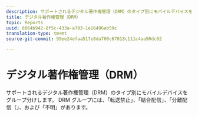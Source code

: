```yaml
---
description: サポートされるデジタル著作権管理（DRM）のタイプ別にモバイルデバイスをグループ分けします。 DRM グループには、「転送禁止」、「結合配信」、「分離配信（」、および「不明」があります。
title: デジタル著作権管理（DRM）
topic: Reports
uuid: 8064b942-8f5c-433a-a793-1e16496ab59c
translation-type: tm+mt
source-git-commit: 99ee24efaa517e8da700c67818c111c4aa90dc02

---
```



# デジタル著作権管理（DRM）

サポートされるデジタル著作権管理（DRM）のタイプ別にモバイルデバイスをグループ分けします。 DRM グループには、「転送禁止」、「結合配信」、「分離配信（」、および「不明」があります。

